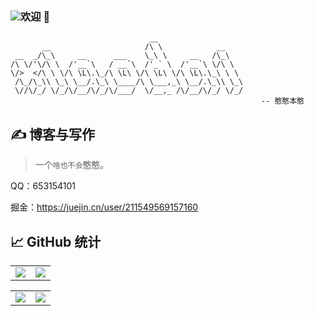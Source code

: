 ### <img src="https://img.shields.io/badge/%E6%9B%BE%E5%B0%8F%E5%91%86-%E5%89%8D%E7%AB%AF-%2337BA8D">欢迎 👋

```
                               __                   
       __                     /\ \            __    
 __  _/\_\     __      ___    \_\ \     __   /\_\   
/\ \/'\/\ \  /'__`\   / __`\  /'_` \  /'__`\ \/\ \  
\/>  </\ \ \/\ \L\.\_/\ \L\ \/\ \L\ \/\ \L\.\_\ \ \ 
 /\_/\_\\ \_\ \__/.\_\ \____/\ \___,_\ \__/.\_\\ \_\
 \//\/_/ \/_/\/__/\/_/\/___/  \/__,_ /\/__/\/_/ \/_/
                                                        -- 憨憨本憨
```

## ✍ 博客与写作

> 一个`啥也不会`憨憨。

QQ：653154101

掘金：https://juejin.cn/user/211549569157160

## 📈 GitHub 统计

<table  frame="void">
      <tr >
            <td> <img src="https://github-readme-stats.vercel.app/api/top-langs/?username=zengxiaodai&layout=compact&theme=react&hide_border=true&langs_count=8"></td>
            <td><img src="https://github-readme-stats.vercel.app/api?username=zengxiaodai&show_icons=true&theme=react&hide_border=true"></td>
      </tr>     
</table>
<table frame="void">
      <tr>
            <td><img src="https://github-readme-stats.vercel.app/api/pin/?username=zengxiaodai&repo=music163&theme=react&hide_border=true"></td>
            <td><img src="https://github-readme-stats.vercel.app/api/pin/?username=zengxiaodai&repo=react_antd&theme=react&hide_border=true"></td>
      </tr>
</table>
